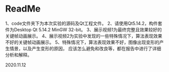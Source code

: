 # ReadMe



1、code文件夹下为本次实验的源码及Qt工程文件。
2、请使用Qt5.14.2，构件套件为Desktop Qt 5.14.2 MinGW 32-bit。
3、展示视频1为最终完整且效果较好的关键帧动画展示。
4、展示视频2为实验中发现的一些特殊情况下，算法表现效果不好的关键帧动画展示。
5、特殊情况下，算法表现效果不好，图像出现变形的产生情景，以及产生变形的原因，
     应该怎么避免和改良等，都在报告中进行了详细分析和解释。


2020.11.12

